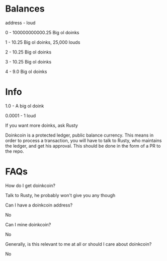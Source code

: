 # Balances

address - loud

0 - 100000000000.25 Big ol doinks

1 - 10.25 Big ol doinks, 25,000 louds

2 - 10.25 Big ol doinks

3 - 10.25 Big ol doinks

4 - 9.0 Big ol doinks


# Info

1.0 - A big ol doink

0.0001 - 1 loud

If you want more doinks, ask Rusty

Doinkcoin is a protected ledger, public balance currency. This means in order to process a transaction, you will have to talk to Rusty, who maintains the ledger, and get his approval. This should be done in the form of a PR to the repo.

# FAQs

How do I get doinkcoin?

Talk to Rusty, he probably won't give you any though

Can I have a doinkcoin address?

No

Can I mine doinkcoin?

No

Generally, is this relevant to me at all or should I care about doinkcoin?

No
